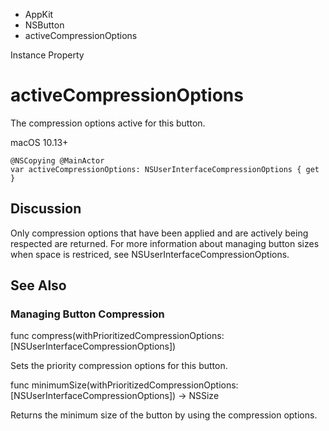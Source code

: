 

- AppKit
- NSButton
-  activeCompressionOptions 

Instance Property

# activeCompressionOptions

The compression options active for this button.

macOS 10.13+

``` source
@NSCopying @MainActor
var activeCompressionOptions: NSUserInterfaceCompressionOptions { get }
```

## Discussion

Only compression options that have been applied and are actively being respected are returned. For more information about managing button sizes when space is restriced, see NSUserInterfaceCompressionOptions.

## See Also

### Managing Button Compression

func compress(withPrioritizedCompressionOptions: [NSUserInterfaceCompressionOptions])

Sets the priority compression options for this button.

func minimumSize(withPrioritizedCompressionOptions: [NSUserInterfaceCompressionOptions]) -> NSSize

Returns the minimum size of the button by using the compression options.

